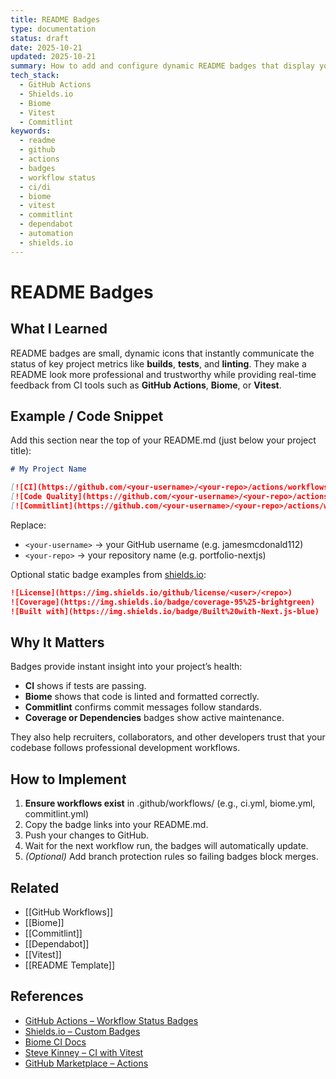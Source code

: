 ```yaml
---
title: README Badges
type: documentation
status: draft
date: 2025-10-21
updated: 2025-10-21
summary: How to add and configure dynamic README badges that display your project’s build, linting, testing, and dependency status directly from GitHub Actions. Explains what each badge represents, how to implement them, and why they matter for credibility and professional presentation.
tech_stack:
  - GitHub Actions
  - Shields.io
  - Biome
  - Vitest
  - Commitlint
keywords:
  - readme
  - github
  - actions
  - badges
  - workflow status
  - ci/di
  - biome
  - vitest
  - commitlint
  - dependabot
  - automation
  - shields.io
---
```

# README Badges

## What I Learned
README badges are small, dynamic icons that instantly communicate the status of key project metrics like **builds**, **tests**, and **linting**.
They make a README look more professional and trustworthy while providing real-time feedback from CI tools such as **GitHub Actions**, **Biome**, or **Vitest**.

## Example / Code Snippet
Add this section near the top of your README.md (just below your project title):
```markdown
# My Project Name

[![CI](https://github.com/<your-username>/<your-repo>/actions/workflows/ci.yml/badge.svg)](https://github.com/<your-username>/<your-repo>/actions/workflows/ci.yml)
[![Code Quality](https://github.com/<your-username>/<your-repo>/actions/workflows/biome.yml/badge.svg)](https://github.com/<your-username>/<your-repo>/actions/workflows/biome.yml)
[![Commitlint](https://github.com/<your-username>/<your-repo>/actions/workflows/commitlint.yml/badge.svg)](https://github.com/<your-username>/<your-repo>/actions/workflows/commitlint.yml)
```

Replace:

- `<your-username>` → your GitHub username (e.g. jamesmcdonald112)
- `<your-repo>` → your repository name (e.g. portfolio-nextjs)
  

Optional static badge examples from [shields.io](https://shields.io):
```markdown
![License](https://img.shields.io/github/license/<user>/<repo>)
![Coverage](https://img.shields.io/badge/coverage-95%25-brightgreen)
![Built with](https://img.shields.io/badge/Built%20with-Next.js-blue)
```

## Why It Matters
Badges provide instant insight into your project’s health:
- **CI** shows if tests are passing.
- **Biome** shows that code is linted and formatted correctly.
- **Commitlint** confirms commit messages follow standards.
- **Coverage or Dependencies** badges show active maintenance.


They also help recruiters, collaborators, and other developers trust that your codebase follows professional development workflows.

## How to Implement
1. **Ensure workflows exist** in .github/workflows/
    (e.g., ci.yml, biome.yml, commitlint.yml)
2. Copy the badge links into your README.md.
3. Push your changes to GitHub.
4. Wait for the next workflow run, the badges will automatically update.
5. _(Optional)_ Add branch protection rules so failing badges block merges.

## Related 
- [[GitHub Workflows]]    
- [[Biome]]
- [[Commitlint]]
- [[Dependabot]]
- [[Vitest]]
- [[README Template]]

## References
- [GitHub Actions – Workflow Status Badges](https://docs.github.com/en/actions/monitoring-and-troubleshooting-workflows/adding-a-workflow-status-badge)
- [Shields.io – Custom Badges](https://shields.io)
- [Biome CI Docs](https://biomejs.dev/recipes/continuous-integration/)
- [Steve Kinney – CI with Vitest](https://stevekinney.com/courses/testing/continuous-integration)
- [GitHub Marketplace – Actions](https://github.com/marketplace?type=actions)